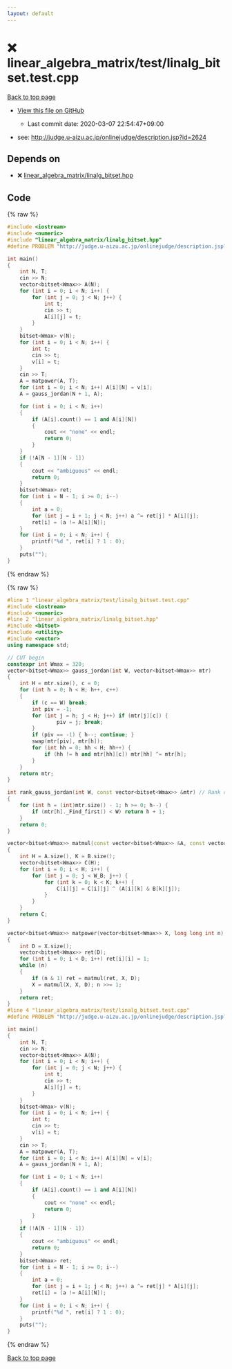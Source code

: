 ```yaml
---
layout: default
---
```


<!-- mathjax config similar to math.stackexchange -->
<script type="text/javascript" async
  src="https://cdnjs.cloudflare.com/ajax/libs/mathjax/2.7.5/MathJax.js?config=TeX-MML-AM_CHTML">
</script>
<script type="text/x-mathjax-config">
  MathJax.Hub.Config({
    TeX: { equationNumbers: { autoNumber: "AMS" }},
    tex2jax: {
      inlineMath: [ ['$','$'] ],
      processEscapes: true
    },
    "HTML-CSS": { matchFontHeight: false },
    displayAlign: "left",
    displayIndent: "2em"
  });
</script>

<script type="text/javascript" src="https://cdnjs.cloudflare.com/ajax/libs/jquery/3.4.1/jquery.min.js"></script>
<script src="https://cdn.jsdelivr.net/npm/jquery-balloon-js@1.1.2/jquery.balloon.min.js" integrity="sha256-ZEYs9VrgAeNuPvs15E39OsyOJaIkXEEt10fzxJ20+2I=" crossorigin="anonymous"></script>
<script type="text/javascript" src="../../../assets/js/copy-button.js"></script>
<link rel="stylesheet" href="../../../assets/css/copy-button.css" />


# :x: linear_algebra_matrix/test/linalg_bitset.test.cpp

<a href="../../../index.html">Back to top page</a>

* <a href="{{ site.github.repository_url }}/blob/master/linear_algebra_matrix/test/linalg_bitset.test.cpp">View this file on GitHub</a>
    - Last commit date: 2020-03-07 22:54:47+09:00


* see: <a href="http://judge.u-aizu.ac.jp/onlinejudge/description.jsp?id=2624">http://judge.u-aizu.ac.jp/onlinejudge/description.jsp?id=2624</a>


## Depends on

* :x: <a href="../../../library/linear_algebra_matrix/linalg_bitset.hpp.html">linear_algebra_matrix/linalg_bitset.hpp</a>


## Code

<a id="unbundled"></a>
{% raw %}
```cpp
#include <iostream>
#include <numeric>
#include "linear_algebra_matrix/linalg_bitset.hpp"
#define PROBLEM "http://judge.u-aizu.ac.jp/onlinejudge/description.jsp?id=2624"

int main()
{
    int N, T;
    cin >> N;
    vector<bitset<Wmax>> A(N);
    for (int i = 0; i < N; i++) {
        for (int j = 0; j < N; j++) {
            int t;
            cin >> t;
            A[i][j] = t;
        }
    }
    bitset<Wmax> v(N);
    for (int i = 0; i < N; i++) {
        int t;
        cin >> t;
        v[i] = t;
    }
    cin >> T;
    A = matpower(A, T);
    for (int i = 0; i < N; i++) A[i][N] = v[i];
    A = gauss_jordan(N + 1, A);

    for (int i = 0; i < N; i++)
    {
        if (A[i].count() == 1 and A[i][N])
        {
            cout << "none" << endl;
            return 0;
        }
    }
    if (!A[N - 1][N - 1])
    {
        cout << "ambiguous" << endl;
        return 0;
    }
    bitset<Wmax> ret;
    for (int i = N - 1; i >= 0; i--)
    {
        int a = 0;
        for (int j = i + 1; j < N; j++) a ^= ret[j] * A[i][j];
        ret[i] = (a != A[i][N]);
    }
    for (int i = 0; i < N; i++) {
        printf("%d ", ret[i] ? 1 : 0);
    }
    puts("");
}

```
{% endraw %}

<a id="bundled"></a>
{% raw %}
```cpp
#line 1 "linear_algebra_matrix/test/linalg_bitset.test.cpp"
#include <iostream>
#include <numeric>
#line 2 "linear_algebra_matrix/linalg_bitset.hpp"
#include <bitset>
#include <utility>
#include <vector>
using namespace std;

// CUT begin
constexpr int Wmax = 320;
vector<bitset<Wmax>> gauss_jordan(int W, vector<bitset<Wmax>> mtr)
{
    int H = mtr.size(), c = 0;
    for (int h = 0; h < H; h++, c++)
    {
        if (c == W) break;
        int piv = -1;
        for (int j = h; j < H; j++) if (mtr[j][c]) {
                piv = j; break;
        }
        if (piv == -1) { h--; continue; }
        swap(mtr[piv], mtr[h]);
        for (int hh = 0; hh < H; hh++) {
            if (hh != h and mtr[hh][c]) mtr[hh] ^= mtr[h];
        }
    }
    return mtr;
}

int rank_gauss_jordan(int W, const vector<bitset<Wmax>> &mtr) // Rank of Gauss-Jordan eliminated matrix
{
    for (int h = (int)mtr.size() - 1; h >= 0; h--) {
        if (mtr[h]._Find_first() < W) return h + 1;
    }
    return 0;
}

vector<bitset<Wmax>> matmul(const vector<bitset<Wmax>> &A, const vector<bitset<Wmax>> &B, int W_B)
{
    int H = A.size(), K = B.size();
    vector<bitset<Wmax>> C(H);
    for (int i = 0; i < H; i++) {
        for (int j = 0; j < W_B; j++) {
            for (int k = 0; k < K; k++) {
                C[i][j] = C[i][j] ^ (A[i][k] & B[k][j]);
            }
        }
    }
    return C;
}

vector<bitset<Wmax>> matpower(vector<bitset<Wmax>> X, long long int n) // Calc X**n
{
    int D = X.size();
    vector<bitset<Wmax>> ret(D);
    for (int i = 0; i < D; i++) ret[i][i] = 1;
    while (n)
    {
        if (n & 1) ret = matmul(ret, X, D);
        X = matmul(X, X, D); n >>= 1;
    }
    return ret;
}
#line 4 "linear_algebra_matrix/test/linalg_bitset.test.cpp"
#define PROBLEM "http://judge.u-aizu.ac.jp/onlinejudge/description.jsp?id=2624"

int main()
{
    int N, T;
    cin >> N;
    vector<bitset<Wmax>> A(N);
    for (int i = 0; i < N; i++) {
        for (int j = 0; j < N; j++) {
            int t;
            cin >> t;
            A[i][j] = t;
        }
    }
    bitset<Wmax> v(N);
    for (int i = 0; i < N; i++) {
        int t;
        cin >> t;
        v[i] = t;
    }
    cin >> T;
    A = matpower(A, T);
    for (int i = 0; i < N; i++) A[i][N] = v[i];
    A = gauss_jordan(N + 1, A);

    for (int i = 0; i < N; i++)
    {
        if (A[i].count() == 1 and A[i][N])
        {
            cout << "none" << endl;
            return 0;
        }
    }
    if (!A[N - 1][N - 1])
    {
        cout << "ambiguous" << endl;
        return 0;
    }
    bitset<Wmax> ret;
    for (int i = N - 1; i >= 0; i--)
    {
        int a = 0;
        for (int j = i + 1; j < N; j++) a ^= ret[j] * A[i][j];
        ret[i] = (a != A[i][N]);
    }
    for (int i = 0; i < N; i++) {
        printf("%d ", ret[i] ? 1 : 0);
    }
    puts("");
}

```
{% endraw %}

<a href="../../../index.html">Back to top page</a>

